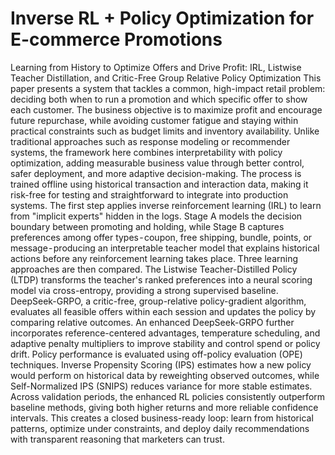 # Inverse RL + Policy Optimization for E-commerce Promotions
Learning from History to Optimize Offers and Drive Profit: IRL, Listwise Teacher Distillation, and Critic-Free Group Relative Policy Optimization
This paper presents a system that tackles a common, high-impact retail problem: deciding both when to run a promotion and which specific offer to show each customer.
The business objective is to maximize profit and encourage future repurchase, while avoiding customer fatigue and staying within practical constraints such as budget limits and inventory availability. Unlike traditional approaches such as response modeling or recommender systems, the framework here combines interpretability with policy optimization, adding measurable business value through better control, safer deployment, and more adaptive decision-making.
The process is trained offline using historical transaction and interaction data, making it risk-free for testing and straightforward to integrate into production systems. The first step applies inverse reinforcement learning (IRL) to learn from "implicit experts" hidden in the logs. Stage A models the decision boundary between promoting and holding, while Stage B captures preferences among offer types - coupon, free shipping, bundle, points, or message - producing an interpretable teacher model that explains historical actions before any reinforcement learning takes place.
Three learning approaches are then compared. The Listwise Teacher-Distilled Policy (LTDP) transforms the teacher's ranked preferences into a neural scoring model via cross-entropy, providing a strong supervised baseline. DeepSeek-GRPO, a critic-free, group-relative policy-gradient algorithm, evaluates all feasible offers within each session and updates the policy by comparing relative outcomes. An enhanced DeepSeek-GRPO further incorporates reference-centered advantages, temperature scheduling, and adaptive penalty multipliers to improve stability and control spend or policy drift.
Policy performance is evaluated using off-policy evaluation (OPE) techniques. Inverse Propensity Scoring (IPS) estimates how a new policy would perform on historical data by reweighting observed outcomes, while Self-Normalized IPS (SNIPS) reduces variance for more stable estimates. Across validation periods, the enhanced RL policies consistently outperform baseline methods, giving both higher returns and more reliable confidence intervals. This creates a closed business-ready loop: learn from historical patterns, optimize under constraints, and deploy daily recommendations with transparent reasoning that marketers can trust.
